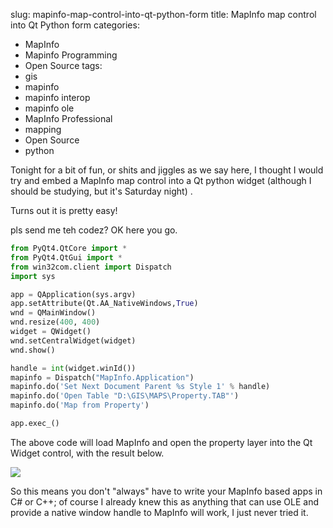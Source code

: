 slug: mapinfo-map-control-into-qt-python-form
title: MapInfo map control into Qt Python form
categories:
- MapInfo
- Mapinfo Programming
- Open Source
tags:
- gis
- mapinfo
- mapinfo interop
- mapinfo ole
- MapInfo Professional
- mapping
- Open Source
- python

Tonight for a bit of fun, or shits and jiggles as we say here, I thought I would try and embed a MapInfo map control into a Qt python widget (although I should be studying, but it's Saturday night) .

Turns out it is pretty easy!

pls send me teh codez? OK here you go.

```python
from PyQt4.QtCore import *
from PyQt4.QtGui import *
from win32com.client import Dispatch
import sys

app = QApplication(sys.argv)
app.setAttribute(Qt.AA_NativeWindows,True)
wnd = QMainWindow()
wnd.resize(400, 400)
widget = QWidget()
wnd.setCentralWidget(widget)
wnd.show()

handle = int(widget.winId())
mapinfo = Dispatch("MapInfo.Application")
mapinfo.do('Set Next Document Parent %s Style 1' % handle)
mapinfo.do('Open Table "D:\GIS\MAPS\Property.TAB"')
mapinfo.do('Map from Property')

app.exec_()
```

The above code will load MapInfo and open the property layer into the Qt Widget control, with the result below.

[![](http://woostuff.files.wordpress.com/2011/03/mapinfo.png)](http://woostuff.files.wordpress.com/2011/03/mapinfo.png)


So this means you don't "always" have to write your MapInfo based apps in C# or C++; of course I already knew this as anything that can use OLE and provide a native window handle to MapInfo will work, I just never tried it.
